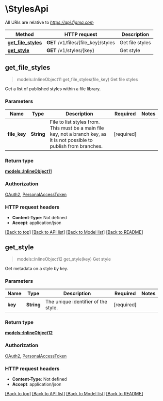 # \StylesApi

All URIs are relative to *https://api.figma.com*

Method | HTTP request | Description
------------- | ------------- | -------------
[**get_file_styles**](StylesApi.md#get_file_styles) | **GET** /v1/files/{file_key}/styles | Get file styles
[**get_style**](StylesApi.md#get_style) | **GET** /v1/styles/{key} | Get style



## get_file_styles

> models::InlineObject11 get_file_styles(file_key)
Get file styles

Get a list of published styles within a file library.

### Parameters


Name | Type | Description  | Required | Notes
------------- | ------------- | ------------- | ------------- | -------------
**file_key** | **String** | File to list styles from. This must be a main file key, not a branch key, as it is not possible to publish from branches. | [required] |

### Return type

[**models::InlineObject11**](inline_object_11.md)

### Authorization

[OAuth2](../README.md#OAuth2), [PersonalAccessToken](../README.md#PersonalAccessToken)

### HTTP request headers

- **Content-Type**: Not defined
- **Accept**: application/json

[[Back to top]](#) [[Back to API list]](../README.md#documentation-for-api-endpoints) [[Back to Model list]](../README.md#documentation-for-models) [[Back to README]](../README.md)


## get_style

> models::InlineObject12 get_style(key)
Get style

Get metadata on a style by key.

### Parameters


Name | Type | Description  | Required | Notes
------------- | ------------- | ------------- | ------------- | -------------
**key** | **String** | The unique identifier of the style. | [required] |

### Return type

[**models::InlineObject12**](inline_object_12.md)

### Authorization

[OAuth2](../README.md#OAuth2), [PersonalAccessToken](../README.md#PersonalAccessToken)

### HTTP request headers

- **Content-Type**: Not defined
- **Accept**: application/json

[[Back to top]](#) [[Back to API list]](../README.md#documentation-for-api-endpoints) [[Back to Model list]](../README.md#documentation-for-models) [[Back to README]](../README.md)

